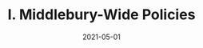 ---
slug: "/pages/iii.-policies-for-the-language-schools/c.-financial-policie/c.2-employment"
date: "2021-05-01"
title: "I. Middlebury-Wide Policies"
---